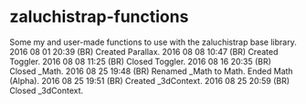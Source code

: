 # zaluchistrap-functions
Some my and user-made functions to use with the zaluchistrap base library.
2016 08 01 20:39 (BR) Created Parallax.
2016 08 08 10:47 (BR) Created Toggler.
2016 08 08 11:25 (BR) Closed Toggler.
2016 08 16 20:35 (BR) Closed _Math.
2016 08 25 19:48 (BR) Renamed _Math to Math. Ended Math (Alpha).
2016 08 25 19:51 (BR) Created _3dContext.
2016 08 25 20:59 (BR) Closed _3dContext.
